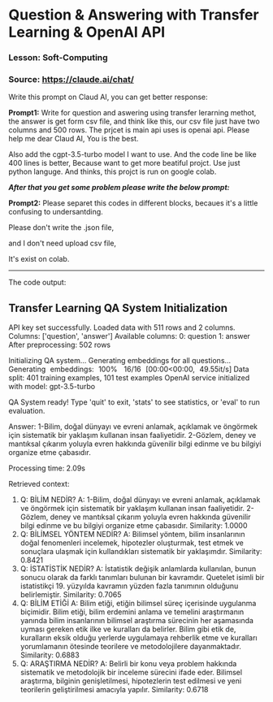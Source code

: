 # Question & Answering with Transfer Learning & OpenAl API 


### Lesson:  Soft-Computing

### Source: https://claude.ai/chat/



Write this prompt on Claud AI, you can get better response: 

**Prompt1:**
Write for question and aswering using transfer lerarning methot, the answer is get form csv file, and think like this, our csv file just have two columns and 500     rows. The prjcet is main api uses is openai api. Please help me dear Claud AI, You is the best.

Also add the cgpt-3.5-turbo model I want to use. And the code line be like 400 lines is better, Because want to get more beatiful projct. Use just python languge.    And thinks, this projct is run on google colab.

_**After that you get some problem please write the below prompt:**_

**Prompt2:**
Please separet this codes in different blocks, becaues it's a little confusing to undersantding.

Please don't write the  .json file,

and I don't need upload csv file,

It's exist on colab.


-------------------------------------------------------------------------
The code output:

Transfer Learning QA System Initialization
------------------------------------------
API key set successfully.
Loaded data with 511 rows and 2 columns.
Columns: ['question', 'answer']
Available columns:
0: question
1: answer
After preprocessing: 502 rows

Initializing QA system...
Generating embeddings for all questions...
Generating embeddings: 100%
 16/16 [00:00<00:00, 49.55it/s]
Data split: 401 training examples, 101 test examples
OpenAI service initialized with model: gpt-3.5-turbo

QA System ready! Type 'quit' to exit, 'stats' to see statistics, or 'eval' to run evaluation.

Answer: 1-Bilim, doğal dünyayı ve evreni anlamak, açıklamak ve öngörmek için sistematik bir yaklaşım kullanan insan faaliyetidir.
2-Gözlem, deney ve mantıksal çıkarım yoluyla evren hakkında güvenilir bilgi edinme ve bu bilgiyi organize etme çabasıdır.

Processing time: 2.09s

Retrieved context:
1. Q: BİLİM NEDİR?
   A: 1-Bilim, doğal dünyayı ve evreni anlamak,
açıklamak ve öngörmek için sistematik bir
yaklaşım kullanan insan faaliyetidir.
2-Gözlem, deney ve mantıksal çıkarım yoluyla
evren hakkında güvenilir bilgi edinme ve bu
bilgiyi organize etme çabasıdır.
   Similarity: 1.0000
2. Q: BİLİMSEL YÖNTEM NEDİR?
   A: Bilimsel yöntem, bilim insanlarının doğal
fenomenleri incelemek, hipotezler oluşturmak, test etmek ve sonuçlara ulaşmak için kullandıkları sistematik bir yaklaşımdır.
   Similarity: 0.8421
3. Q: İSTATİSTİK NEDİR?
   A: İstatistik değişik anlamlarda kullanılan, bunun sonucu olarak
da farklı tanımları bulunan bir kavramdır. Quetelet isimli bir
istatistikçi 19. yüzyılda kavramın yüzden fazla tanımının
olduğunu belirlemiştir.
   Similarity: 0.7065
4. Q: BİLİM ETİĞİ
   A: Bilim etiği, etiğin bilimsel süreç içerisinde uygulanma
biçimidir. Bilim etiği, bilim erdemini anlama ve temelini
araştırmanın yanında bilim insanlarının bilimsel
araştırma sürecinin her aşamasında uyması gereken
etik ilke ve kuralları da belirler.
Bilim gibi etik de, kuralların eksik olduğu yerlerde
uygulamaya rehberlik etme ve kuralları
yorumlamanın ötesinde teorilere ve metodolojilere
dayanmaktadır.
   Similarity: 0.6883
5. Q: ARAŞTIRMA NEDİR?
   A: Belirli bir konu veya problem hakkında sistematik ve metodolojik bir inceleme sürecini ifade eder. Bilimsel araştırma, bilginin genişletilmesi, hipotezlerin test edilmesi ve yeni teorilerin geliştirilmesi amacıyla yapılır.
   Similarity: 0.6718




